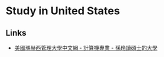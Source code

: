 # Study in United States

## Links

- [美國瑪赫西管理大學中文網 - 計算機專業 - 孫玲讀碩士的大學](https://sites.google.com/a/mum.edu/chinaprogram/contact)

